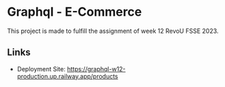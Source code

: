 # Graphql - E-Commerce

This project is made to fulfill the assignment of week 12 RevoU FSSE 2023.

## Links

- Deployment Site: https://graphql-w12-production.up.railway.app/products
